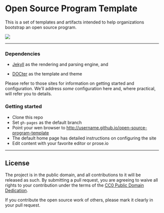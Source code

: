 # Open Source Program Template

This is a set of templates and artifacts intended to help organizations bootstrap an open source program.

<img src="https://raw.github.com/virtix/open-source-program-template/gh-pages/assets/img/screenshot.png">

----

### Dependencies

 - [Jekyll](http://jekyllrb.com/) as the rendering and parsing engine, and

 - [DOCter](https://github.com/CFPB/DOCter) as the template and theme

Please refer to those sites for information on getting started and configuration. We'll address
_some_ configuration here and, where practical, will refer you to details.



### Getting started

- Clone this repo
- Set ```gh-pages``` as the default branch
- Point your wen browser to http://username.github.io/open-source-program-template 
- The default home page has detailed instructions on configuring the site
- Edit content with your favorite editor or prose.io


----

## License

The project is in the public domain, and all contributions to it will be released as such. By submitting a pull request, you are agreeing to waive all rights to your contribution under the terms of the [CC0 Public Domain Dedication](http://creativecommons.org/publicdomain/zero/1.0/).

If you contribute the open source work of others, please mark it clearly in your pull request.

